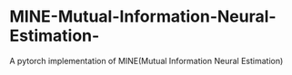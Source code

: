 # MINE-Mutual-Information-Neural-Estimation-
A pytorch implementation of MINE(Mutual Information Neural Estimation)

